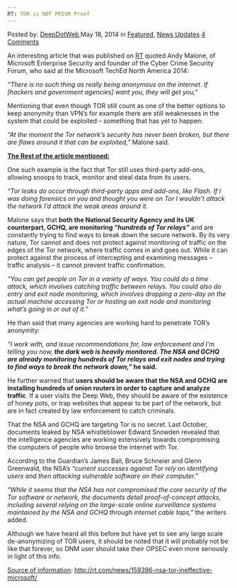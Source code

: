 ```yaml
---
RT: TOR is NOT PRISM Proof
---
```

<article class="post-listing post-5655 post type-post status-publish format-standard has-post-thumbnail hentry  tag-prism tag-proof tag-rt 
    <div class="post-inner">
        <span>Posted by: <a href="https://www.deepdotweb.com/author/admin/" title="">DeepDotWeb </a></span>
    <span>May 18, 2014</span>
    <span>in <a href="https://www.deepdotweb.com/category/deepdot-news/" rel="category tag">Featured</a>, <a href="https://www.deepdotweb.com/category/news-updates/" rel="category tag">News Updates</a></span>
    <span><a href="https://www.deepdotweb.com/2014/05/18/rt-tor-prism-proof/#comments">4 Comments</a></span>
    </p>
    <div class="clear"></div>
    <div class="entry">
    <p>An interesting article that was published on <a href="http://rt.com/news/159396-nsa-tor-ineffective-microsoft/">RT</a> quoted Andy Malone, of Microsoft Enterprise Security and founder of the Cyber Crime Security Forum, who said at the Microsoft TechEd North America 2014:</p>
    <p><em>&#8220;There is no such thing as really being anonymous on the internet. If [hackers and government agencies] want you, they will get you,&#8221;</em></p>
    <p>Mentioning that even though TOR still count as one of the better options to keep anonymity than VPN&#8217;s for example there are still weaknesses in the system that could be exploited &#8211; something that has yet to happen:</p>
    <p><em>“At the moment the Tor network&#8217;s security has never been broken, but there are flaws around it that can be exploited,”</em> Malone said.</p>
    <p><span style="text-decoration: underline;"><strong>The Rest of the article mentioned:</strong></span></p>
    <p>One such example is the fact that Tor still uses third-party add-ons, allowing snoops to track, monitor and steal data from its users.</p>
    <p><em>&#8220;Tor leaks do occur through third-party apps and add-ons, like Flash. If I was doing forensics on you and thought you were on Tor I wouldn&#8217;t attack the network I&#8217;d attack the weak areas around it.</em></p>
    <p>Malone says that <strong>both the National Security Agency and its UK counterpart, GCHQ, are monitoring <em>“hundreds of Tor relays”</em></strong> and are constantly trying to find ways to break down the secure network. By its very nature, Tor cannot and does not protect against monitoring of traffic on the edges of the Tor network, where traffic comes in and goes out. While it can protect against the process of intercepting and examining messages – traffic analysis – it cannot prevent traffic confirmation.</p>
    <p><em>&#8220;You can get people on Tor in a variety of ways. You could do a time attack, which involves catching traffic between relays. You could also do entry and exit node monitoring, which involves dropping a zero-day on the actual machine accessing Tor or hosting an exit node and monitoring what&#8217;s going in or out of it.&#8221;</em></p>
    <p>He than said that many agencies are working hard to penetrate TOR&#8217;s anonymity:</p>
    <p><em>&#8220;I work with, and issue recommendations for, law enforcement and I&#8217;m telling you now,<strong> the dark web is heavily monitored. The NSA and GCHQ are already monitoring hundreds of Tor relays and exit nodes and trying to find ways to break the network down,&#8221;</strong></em><strong> he said.</strong></p>
    <p>He further warned that <strong>users should be aware that the NSA and GCHQ are installing hundreds of onion routers in order to capture and analyze traffic</strong>. If a user visits the Deep Web, they should be aware of the existence of honey pots, or trap websites that appear to be part of the network, but are in fact created by law enforcement to catch criminals.</p>
    <p>That the NSA and GCHQ are targeting Tor is no secret. Last October, documents leaked by NSA whistleblower Edward Snowden revealed that the intelligence agencies are working extensively towards compromising the computers of people who browse the internet with Tor.</p>
    <p>According to the Guardian’s James Ball, Bruce Schneier and Glenn Greenwald, the NSA’s <em>“current successes against Tor rely on identifying users and then attacking vulnerable software on their computer.”</em></p>
    <p><em>“While it seems that the NSA has not compromised the core security of the Tor software or network, the documents detail proof-of-concept attacks, including several relying on the large-scale online surveillance systems maintained by the NSA and GCHQ through internet cable taps,”</em> the writers added.</p>
    <p>Although we have heard all this before but have yet to see any large scale de-anonymizing of TOR users, it should be noted that it will probably not be like that forever, so DNM user should take their OPSEC even more seriously in light of this info.</p>
    <p><span style="text-decoration: underline;">Source of information</span>: <a href="http://rt.com/news/159396-nsa-tor-ineffective-microsoft/">http://rt.com/news/159396-nsa-tor-ineffective-microsoft/</a></p>
    </div>
    <span style="display:none"><a href="https://www.deepdotweb.com/tag/prism/" rel="tag">prism</a> <a href="https://www.deepdotweb.com/tag/proof/" rel="tag">proof</a> <a href="https://www.deepdotweb.com/tag/rt/" rel="tag">rt</a> <a href="https://www.deepdotweb.com/tag/tor/" rel="tag">tor</a></span> <span style="display:none" class="updated">2014-05-18</span>
    <div style="display:none" class="vcard author" itemprop="author" itemscope itemtype="http://schema.org/Person"><strong class="fn" itemprop="name">
    </div>
</article>

